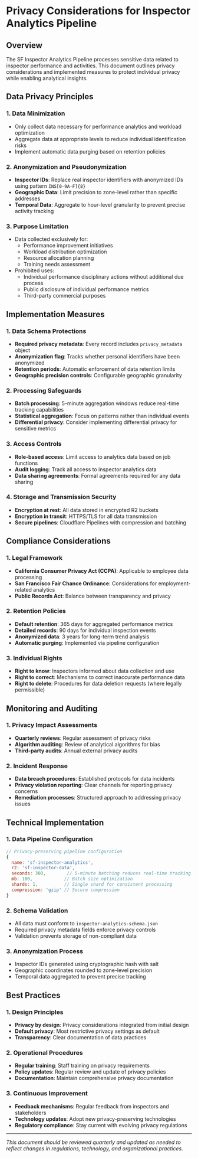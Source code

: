 # Privacy Considerations for Inspector Analytics Pipeline

## Overview
The SF Inspector Analytics Pipeline processes sensitive data related to inspector performance and activities. This document outlines privacy considerations and implemented measures to protect individual privacy while enabling analytical insights.

## Data Privacy Principles

### 1. Data Minimization
- Only collect data necessary for performance analytics and workload optimization
- Aggregate data at appropriate levels to reduce individual identification risks
- Implement automatic data purging based on retention policies

### 2. Anonymization and Pseudonymization
- **Inspector IDs**: Replace real inspector identifiers with anonymized IDs using pattern `INS[0-9A-F]{8}`
- **Geographic Data**: Limit precision to zone-level rather than specific addresses
- **Temporal Data**: Aggregate to hour-level granularity to prevent precise activity tracking

### 3. Purpose Limitation
- Data collected exclusively for:
  - Performance improvement initiatives
  - Workload distribution optimization
  - Resource allocation planning
  - Training needs assessment
- Prohibited uses:
  - Individual performance disciplinary actions without additional due process
  - Public disclosure of individual performance metrics
  - Third-party commercial purposes

## Implementation Measures

### 1. Data Schema Protections
- **Required privacy metadata**: Every record includes `privacy_metadata` object
- **Anonymization flag**: Tracks whether personal identifiers have been anonymized
- **Retention periods**: Automatic enforcement of data retention limits
- **Geographic precision controls**: Configurable geographic granularity

### 2. Processing Safeguards
- **Batch processing**: 5-minute aggregation windows reduce real-time tracking capabilities
- **Statistical aggregation**: Focus on patterns rather than individual events
- **Differential privacy**: Consider implementing differential privacy for sensitive metrics

### 3. Access Controls
- **Role-based access**: Limit access to analytics data based on job functions
- **Audit logging**: Track all access to inspector analytics data
- **Data sharing agreements**: Formal agreements required for any data sharing

### 4. Storage and Transmission Security
- **Encryption at rest**: All data stored in encrypted R2 buckets
- **Encryption in transit**: HTTPS/TLS for all data transmission
- **Secure pipelines**: Cloudflare Pipelines with compression and batching

## Compliance Considerations

### 1. Legal Framework
- **California Consumer Privacy Act (CCPA)**: Applicable to employee data processing
- **San Francisco Fair Chance Ordinance**: Considerations for employment-related analytics
- **Public Records Act**: Balance between transparency and privacy

### 2. Retention Policies
- **Default retention**: 365 days for aggregated performance metrics
- **Detailed records**: 90 days for individual inspection events
- **Anonymized data**: 3 years for long-term trend analysis
- **Automatic purging**: Implemented via pipeline configuration

### 3. Individual Rights
- **Right to know**: Inspectors informed about data collection and use
- **Right to correct**: Mechanisms to correct inaccurate performance data
- **Right to delete**: Procedures for data deletion requests (where legally permissible)

## Monitoring and Auditing

### 1. Privacy Impact Assessments
- **Quarterly reviews**: Regular assessment of privacy risks
- **Algorithm auditing**: Review of analytical algorithms for bias
- **Third-party audits**: Annual external privacy audits

### 2. Incident Response
- **Data breach procedures**: Established protocols for data incidents
- **Privacy violation reporting**: Clear channels for reporting privacy concerns
- **Remediation processes**: Structured approach to addressing privacy issues

## Technical Implementation

### 1. Data Pipeline Configuration
```javascript
// Privacy-preserving pipeline configuration
{
  name: 'sf-inspector-analytics',
  r2: 'sf-inspector-data',
  seconds: 300,        // 5-minute batching reduces real-time tracking
  mb: 100,            // Batch size optimization
  shards: 1,          // Single shard for consistent processing
  compression: 'gzip' // Secure compression
}
```

### 2. Schema Validation
- All data must conform to `inspector-analytics-schema.json`
- Required privacy metadata fields enforce privacy controls
- Validation prevents storage of non-compliant data

### 3. Anonymization Process
- Inspector IDs generated using cryptographic hash with salt
- Geographic coordinates rounded to zone-level precision
- Temporal data aggregated to prevent precise tracking

## Best Practices

### 1. Design Principles
- **Privacy by design**: Privacy considerations integrated from initial design
- **Default privacy**: Most restrictive privacy settings as default
- **Transparency**: Clear documentation of data practices

### 2. Operational Procedures
- **Regular training**: Staff training on privacy requirements
- **Policy updates**: Regular review and update of privacy policies
- **Documentation**: Maintain comprehensive privacy documentation

### 3. Continuous Improvement
- **Feedback mechanisms**: Regular feedback from inspectors and stakeholders
- **Technology updates**: Adopt new privacy-preserving technologies
- **Regulatory compliance**: Stay current with evolving privacy regulations

---

*This document should be reviewed quarterly and updated as needed to reflect changes in regulations, technology, and organizational practices.*